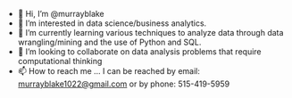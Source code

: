 - 👋 Hi, I’m @murrayblake
- 👀 I’m interested in data science/business analytics. 
- 🌱 I’m currently learning various techniques to analyze data through data wrangling/mining and the use of Python and SQL.
- 💞️ I’m looking to collaborate on data analysis problems that require computational thinking
- 📫 How to reach me ... I can be reached by email: murrayblake1022@gmail.com or by phone: 515-419-5959

<!---
murrayblake/murrayblake is a ✨ special ✨ repository because its `README.md` (this file) appears on your GitHub profile.
You can click the Preview link to take a look at your changes.
--->
